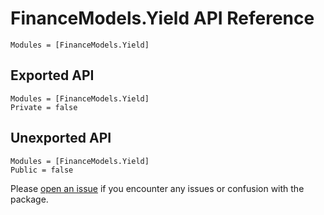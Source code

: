 # FinanceModels.Yield API Reference

```@index
Modules = [FinanceModels.Yield]
```

## Exported API

```@autodocs
Modules = [FinanceModels.Yield]
Private = false
```

## Unexported API

```@autodocs
Modules = [FinanceModels.Yield]
Public = false
```

Please [open an issue](https://github.com/JuliaActuary/FinanceModels.jl/issues) if you encounter any issues or confusion with the package.
